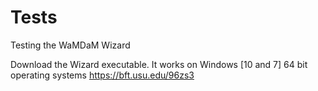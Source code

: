 # Tests
Testing the WaMDaM Wizard


Download the Wizard executable. It works on Windows [10 and 7] 64 bit operating systems 
https://bft.usu.edu/96zs3
